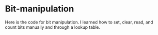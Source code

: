 # Bit-manipulation
Here is the code for bit manipulation. I learned how to set, clear, read, and count bits manually and through a lookup table.
